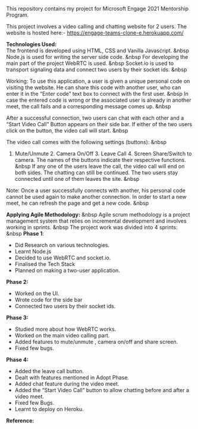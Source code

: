 This repository contains my project for Microsoft Engage 2021 Mentorship Program.

This project involves a video calling and chatting website for 2 users.
The website is hosted here:- https://engage-teams-clone-e.herokuapp.com/

**Technologies Used:** <br />
The frontend is developed using HTML, CSS and Vanilla Javascript. &nbsp
Node.js is used for writing the server side code. &nbsp
For developing the main part of the project WebRTC is used. &nbsp
Socket.io is used to transport signaling data and connect two users by their socket ids. &nbsp

Working:
To use this application, a user is given a unique personal code on visiting the website. He can share this code with another user, who can enter it in the “Enter code” text box to connect with the first user. &nbsp
In case the entered code is wrong or the associated user is already in another meet, the call fails and a corresponding message comes up. &nbsp

After a successful connection, two users can chat with each other and a “Start Video Call” Button appears on their side bar. If either of the two users click on the button, the video call will start. &nbsp

The video call comes with the following settings (buttons): &nbsp
1. Mute/Unmute   2. Camera On/Off    3. Leave Call    4. Screen Share/Switch to camera.
The names of the buttons indicate their respective functions. &nbsp
If any one of the users leave the call, the video call will end on both sides. The chatting can still be continued. The two users stay connected until one of them leaves the site.  &nbsp

Note: Once a user successfully connects with another, his personal code cannot be used again to make another connection. In order to start a new meet, he can refresh the page and get a new code. &nbsp

**Applying Agile Methodology:**  &nbsp
Agile scrum methodology is a project management system that relies on incremental development and involves working in sprints.
&nbsp
The project work was divided into 4 sprints: &nbsp
**Phase 1**:
* Did Research on various technologies.
* Learnt Node.js
* Decided to use WebRTC and socket.io.
* Finalised the Tech Stack
* Planned on making a two-user application.

**Phase 2:**
* Worked on the UI.
* Wrote code for the side bar
* Connected two users by their socket ids.

**Phase 3:**
* Studied more about how WebRTC works.
* Worked on the main video calling part.
* Added features to mute/unmute ,  camera on/off and share screen.
* Fixed few bugs.

**Phase 4:**
* Added the leave call button.
* Dealt with features mentioned in Adopt Phase.
* Added chat feature during the video meet.
* Added the “Start Video Call” button to allow chatting before and after a video meet.
* Fixed few Bugs.
* Learnt to deploy on Heroku.

**Reference:**

